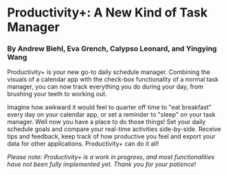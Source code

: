 # Productivity+: A New Kind of Task Manager
### By Andrew Biehl, Eva Grench, Calypso Leonard, and Yingying Wang

Productivity+ is your new go-to daily schedule manager. Combining the visuals of a calendar app with the check-box functionality of a normal task manager, you can now track everything you do during your day, from brushing your teeth to working out.

Imagine how awkward it would feel to quarter off time to "eat breakfast" every day on your calendar app, or set a reminder to "sleep" on your task manager. Well now you have a place to do those things! Set your daily schedule goals and compare your real-time activities side-by-side. Receive tips and feedback, keep track of how productive you feel and export your data for other applications. Productivity+ can do it all!

*Please note: Productivity+ is a work in progress, and most functionalities have not been fully implemented yet. Thank you for your patience!*